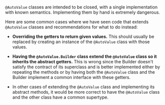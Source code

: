 `@AutoValue` classes are intended to be closed, with a single implementation
with known semantics. Implementing them by hand is extremely dangerous.

Here are some common cases where we have seen code that extends `@AutoValue`
classes and recommendations for what to do instead:

*   **Overriding the getters to return given values.** This should usually be
    replaced by creating an instance of the `@AutoValue` class with those
    values.

*   **Having the `@AutoValue.Builder` class extend the `@AutoValue` class so it
    inherits the abstract getters.** This is wrong since the Builder doesn't
    satisfy the contract of its superclass and is better implemented either by
    repeating the methods or by having both the `@AutoValue` class and the
    Builder implement a common interface with these getters.

*   In other cases of extending the `@AutoValue` class and implementing its
    abstract methods, it would be more correct to have the `@AutoValue` class
    and the other class have a common supertype.
